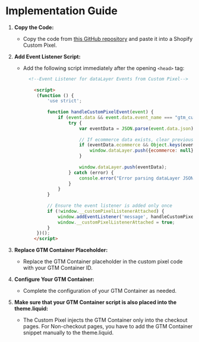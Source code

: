 # Implementation Guide

1. **Copy the Code:**
   - Copy the code from [this GitHub repository](https://github.com/tristanhahn/shopify_gtm_custom_pixel/blob/main/custom_pixel) and paste it into a Shopify Custom Pixel.

2. **Add Event Listener Script:**
   - Add the following script immediately after the opening `<head>` tag:

     ```html
       <!--Event Listener for dataLayer Events from Custom Pixel-->
       
         <script>
          (function () {
              'use strict';
              
              function handleCustomPixelEvent(event) {
                  if (event.data && event.data.event_name === "gtm_custom_pixel_event" && event.data.json) {
                      try {
                          var eventData = JSON.parse(event.data.json);
      
                          // If ecommerce data exists, clear previous ecommerce data
                          if (eventData.ecommerce && Object.keys(eventData.ecommerce).length > 0) {
                              window.dataLayer.push({ecommerce: null});
                          }
      
                          window.dataLayer.push(eventData);
                      } catch (error) {
                          console.error("Error parsing dataLayer JSON:", error);
                      }
                  }
              }
      
              // Ensure the event listener is added only once
              if (!window.__customPixelListenerAttached) {
                  window.addEventListener('message', handleCustomPixelEvent);
                  window.__customPixelListenerAttached = true;
              }
          })();
         </script>
     ```

3. **Replace GTM Container Placeholder:**
   - Replace the GTM Container placeholder in the custom pixel code with your GTM Container ID.
  
4. **Configure Your GTM Container:**
   - Complete the configuration of your GTM Container as needed.
  
5. **Make sure that your GTM Container script is also placed into the theme.liquid:**
   - The Custom Pixel injects the GTM Container only into the checkout pages. For Non-checkout pages, you have to add the GTM Container snippet manually to the theme.liquid.

